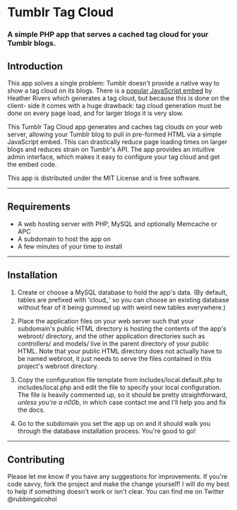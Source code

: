 Tumblr Tag Cloud
================
### A simple PHP app that serves a cached tag cloud for your Tumblr blogs.

Introduction
------------
This app solves a single problem: Tumblr doesn't provide a native way to show a
tag cloud on its blogs. There is a [popular JavaScript embed][1] by Heather
Rivers which generates a tag cloud, but because this is done on the client-
side it comes with a huge drawback: tag cloud generation must be done on every
page load, and for larger blogs it is very slow.

This Tumblr Tag Cloud app generates and caches tag clouds on your web server,
allowing your Tumblr blog to pull in pre-formed HTML via a simple JavaScript
embed. This can drastically reduce page loading times on larger blogs and
reduces strain on Tumblr's API. The app provides an intuitive admin interface,
which makes it easy to configure your tag cloud and get the embed code.

This app is distributed under the MIT License and is free software.

-------------------------------------------------------------------------------

Requirements
------------
* A web hosting server with PHP, MySQL and optionally Memcache or APC
* A subdomain to host the app on
* A few minutes of your time to install

-------------------------------------------------------------------------------

Installation
------------
1. Create or choose a MySQL database to hold the app's data. (By default,
tables are prefixed with 'cloud_' so you can choose an existing database without
fear of it being gummed up with weird new tables everywhere.)

2. Place the application files on your web server such that your subdomain's
public HTML directory is hosting the contents of the app's webroot/ directory,
and the other application directories such as controllers/ and models/ live in
the parent directory of your public HTML. Note that your public HTML directory
does not actually have to be named webroot, it just needs to serve the files
contained in this project's webroot directory.

3. Copy the configuration file template from includes/local.default.php to
includes/local.php and edit the file to specify your local configuration. The
file is heavily commented up, so it should be pretty straightforward, _unless
you're a n00b_, in which case contact me and I'll help you and fix the docs.

4. Go to the subdomain you set the app up on and it should walk you through
the database installation process. You're good to go!

-------------------------------------------------------------------------------

Contributing
------------
Please let me know if you have any suggestions for improvements. If you're code
savvy, fork the project and make the change yourself! I will do my best to help
if something doesn't work or isn't clear. You can find me on Twitter
@rubbingalcohol

[1]: http://rive.rs/projects/tumblr-tag-clouds
[2]: https://github.com/lyonbros/a-frame